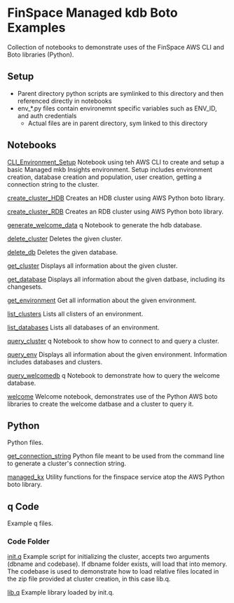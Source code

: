# FinSpace Managed kdb Boto Examples
Collection of notebooks to demonstrate uses of the FinSpace AWS CLI and Boto libraries (Python).

## Setup
- Parent directory python scripts are symlinked to this directory and then referenced directly in notebooks
- env_*.py files contain environemnt specific variables such as ENV_ID, and auth credentials
  - Actual files are in parent directory, sym linked to this directory


## Notebooks

[CLI_Environment_Setup](CLI_Environment_Setup.ipynb)
Notebook using teh AWS CLI to create and setup a basic Managed mkb Insights environment. Setup includes environment creation, database creation and population, user creation, getting a connection string to the cluster.

[create_cluster_HDB](create_cluster_HDB.ipynb)
Creates an HDB cluster using AWS Python boto library.

[create_cluster_RDB](create_cluster_RDB.ipynb)
Creates an RDB cluster using AWS Python boto library.

[generate_welcome_data](generate_welcome_data.ipynb)
q Notebook to generate the hdb database.

[delete_cluster](delete_cluster.ipynb)
Deletes the given cluster.

[delete_db](delete_db.ipynb)
Deletes the given database.

[get_cluster](get_cluster.ipynb)
Displays all information about the given cluster.

[get_database](get_database.ipynb)
Displays all information about the given datbase, including its changesets.

[get_environment](get_environment.ipynb)
Get all information about the given environment.

[list_clusters](list_clusters.ipynb)
Lists all clisters of an environment.

[list_databases](list_databases.ipynb)
Lists all databases of an environment.

[query_cluster](query_cluster.ipynb)
q Notebook to show how to connect to and query a cluster.

[query_env](query_env.ipynb)
Displays all information about the given environment. Information includes databases and clusters.

[query_welcomedb](query_welcomedb.ipynb)
q Notebook to demonstrate how to query the welcome database.

[welcome](welcome.ipynb)
Welcome notebook, demonstrates use of the Python AWS boto libraries to create the welcome datbase and a cluster to query it.

## Python
Python files.

[get_connection_string](get_connection_string.py)
Python file meant to be used from the command line to generate a cluster's connection string.

[managed_kx](managed_kx.py)
Utility functions for the finspace service atop the AWS Python boto library.

## q Code
Example q files.

### Code Folder
[init.q](code/init.q)
Example script for initializing the cluster, accepts two arguments (dbname and codebase). If dbname folder exists, will load that into memory. The codebase is used to demonstrate how to load relative files located in the zip file provided at cluster creation, in this case lib.q.

[lib.q](code/lib.q)
Example library loaded by init.q.
